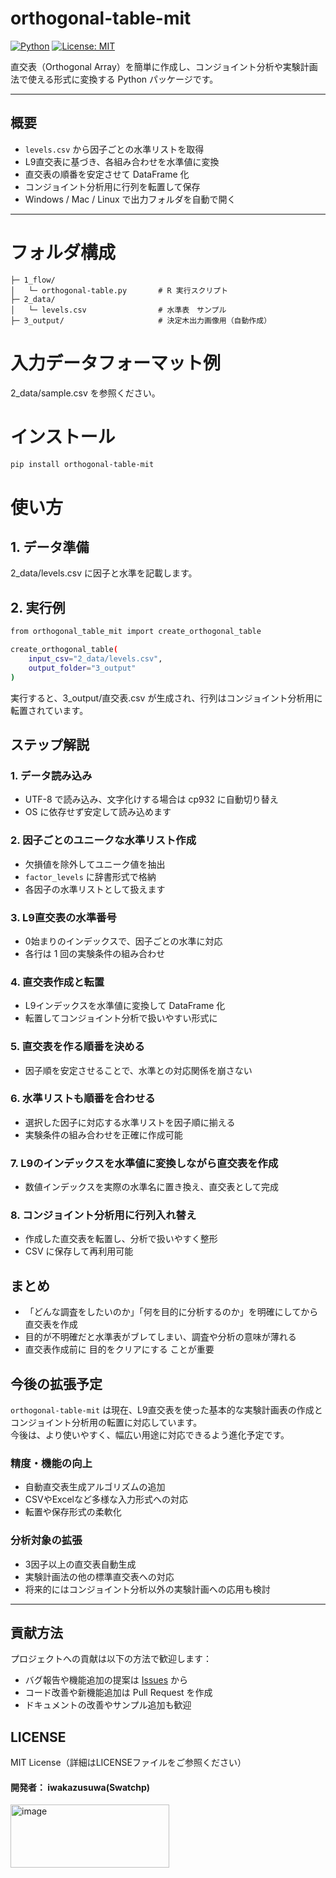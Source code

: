 # orthogonal-table-mit

[![Python](https://img.shields.io/badge/Python-3.10+-blue)](https://www.python.org/)
[![License: MIT](https://img.shields.io/badge/License-MIT-yellow.svg)](LICENSE)


直交表（Orthogonal Array）を簡単に作成し、コンジョイント分析や実験計画法で使える形式に変換する Python パッケージです。

---

## 概要

- `levels.csv` から因子ごとの水準リストを取得
- L9直交表に基づき、各組み合わせを水準値に変換
- 直交表の順番を安定させて DataFrame 化
- コンジョイント分析用に行列を転置して保存
- Windows / Mac / Linux で出力フォルダを自動で開く

---

# フォルダ構成
```
├─ 1_flow/
│   └─ orthogonal-table.py       # R 実行スクリプト
├─ 2_data/
│   └─ levels.csv                # 水準表　サンプル
├─ 3_output/                     # 決定木出力画像用（自動作成）
```


# 入力データフォーマット例
2_data/sample.csv を参照ください。


# インストール

```bash
pip install orthogonal-table-mit
```


# 使い方
## 1. データ準備

2_data/levels.csv に因子と水準を記載します。

## 2. 実行例
```bash
from orthogonal_table_mit import create_orthogonal_table

create_orthogonal_table(
    input_csv="2_data/levels.csv",
    output_folder="3_output"
)
```
実行すると、3_output/直交表.csv が生成され、行列はコンジョイント分析用に転置されています。

## ステップ解説

### 1. データ読み込み

- UTF-8 で読み込み、文字化けする場合は cp932 に自動切り替え
- OS に依存せず安定して読み込めます

### 2. 因子ごとのユニークな水準リスト作成

- 欠損値を除外してユニーク値を抽出
- `factor_levels` に辞書形式で格納
- 各因子の水準リストとして扱えます

### 3. L9直交表の水準番号

- 0始まりのインデックスで、因子ごとの水準に対応
- 各行は 1 回の実験条件の組み合わせ

### 4. 直交表作成と転置

- L9インデックスを水準値に変換して DataFrame 化
- 転置してコンジョイント分析で扱いやすい形式に

### 5. 直交表を作る順番を決める

- 因子順を安定させることで、水準との対応関係を崩さない

### 6. 水準リストも順番を合わせる

- 選択した因子に対応する水準リストを因子順に揃える
- 実験条件の組み合わせを正確に作成可能

### 7. L9のインデックスを水準値に変換しながら直交表を作成

- 数値インデックスを実際の水準名に置き換え、直交表として完成

### 8. コンジョイント分析用に行列入れ替え

- 作成した直交表を転置し、分析で扱いやすく整形
- CSV に保存して再利用可能



## まとめ
- 「どんな調査をしたいのか」「何を目的に分析するのか」を明確にしてから直交表を作成
- 目的が不明確だと水準表がブレてしまい、調査や分析の意味が薄れる
- 直交表作成前に 目的をクリアにする ことが重要


## 今後の拡張予定

`orthogonal-table-mit` は現在、L9直交表を使った基本的な実験計画表の作成とコンジョイント分析用の転置に対応しています。  
今後は、より使いやすく、幅広い用途に対応できるよう進化予定です。

### 精度・機能の向上
- 自動直交表生成アルゴリズムの追加
- CSVやExcelなど多様な入力形式への対応
- 転置や保存形式の柔軟化

### 分析対象の拡張
- 3因子以上の直交表自動生成
- 実験計画法の他の標準直交表への対応
- 将来的にはコンジョイント分析以外の実験計画への応用も検討

---

## 貢献方法

プロジェクトへの貢献は以下の方法で歓迎します：

- バグ報告や機能追加の提案は [Issues](https://github.com/ユーザー名/orthogonal-table-mit/issues) から
- コード改善や新機能追加は Pull Request を作成
- ドキュメントの改善やサンプル追加も歓迎


## LICENSE
MIT License（詳細はLICENSEファイルをご参照ください）

#### 開発者： iwakazusuwa(Swatchp)
<img width="254" height="101" alt="image" src="https://github.com/user-attachments/assets/810c9630-5927-4e3f-b064-61c546dedb07" />




